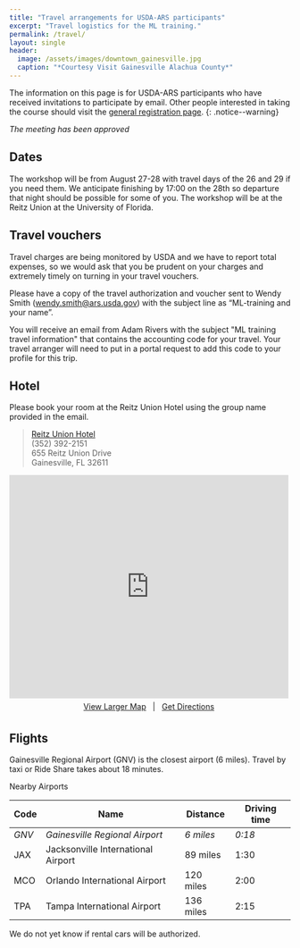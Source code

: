 ```yaml
---
title: "Travel arrangements for USDA-ARS participants"
excerpt: "Travel logistics for the ML training."
permalink: /travel/
layout: single
header:
  image: /assets/images/downtown_gainesville.jpg
  caption: "*Courtesy Visit Gainesville Alachua County*"
---
```


The information on this page is for USDA-ARS participants who have received
invitations to participate by email. Other people interested in taking the
course should visit the [general registration page](/ml-training-site/register).
{: .notice--warning}

*The meeting has been approved*

## Dates
The workshop will be from August 27-28 with travel days of the 26 and 29 if you need them.  We anticipate finishing by 17:00 on the 28th so departure that night should be possible for some of you. The workshop will be at the Reitz Union at the University of Florida.

## Travel vouchers
Travel charges are being monitored by USDA and we have to report total expenses, so we would ask that you be prudent on your charges and extremely timely on turning in your travel vouchers.

Please have a copy of the travel authorization and voucher sent to Wendy Smith (<wendy.smith@ars.usda.gov>) with the subject line as “ML-training and your name”.

You will receive an email from Adam Rivers with the subject "ML training travel information" that contains the accounting code for your travel. Your travel arranger will need to put in a portal request to add this code to your profile for this trip.

## Hotel

Please book your room at the Reitz Union Hotel using the group name provided in the email.

> [Reitz Union Hotel](https://www.union.ufl.edu/UnionHotel)<br>
> (352) 392-2151  <br>
> 655 Reitz Union Drive <br>
> Gainesville, FL 32611

<div>
     <iframe width="500" height="400" frameborder="0" src="https://www.bing.com/maps/embed?h=400&w=500&cp=29.646225621027774~-82.34824862170038&lvl=15&typ=d&sty=h&src=SHELL&FORM=MBEDV8&pushpins=29.646225621027774_-82.34824862170038&" scrolling="no">
     </iframe>
     <div style="white-space: nowrap; text-align: center; width: 500px; padding: 6px 0;">
        <a id="largeMapLink" target="_blank" href="https://www.bing.com/maps?cp=29.646225621027774~-82.34824862170038&amp;sty=h&amp;lvl=15&amp;FORM=MBEDLD">View Larger Map</a> &nbsp; | &nbsp;
        <a id="dirMapLink" target="_blank" href="https://www.bing.com/maps/directions?cp=29.646225621027774~-82.34824862170038&amp;sty=h&amp;lvl=15&amp;rtp=~pos.29.646225621027774_-82.34824862170038____&amp;FORM=MBEDLD">Get Directions</a>
    </div>
</div>

## Flights


Gainesville Regional Airport (GNV) is the closest airport (6 miles). Travel by taxi or Ride Share takes about 18 minutes.

Nearby Airports

|Code | Name | Distance |Driving time|
|-----|------| ---------|------------|
|_GNV_ | _Gainesville Regional Airport_ | _6 miles_| _0:18_ |
|JAX | Jacksonville International Airport| 89 miles | 1:30|
|MCO | Orlando International Airport |120 miles | 2:00|
|TPA | Tampa International Airport | 136 miles | 2:15|

We do not yet know if rental cars will be authorized.
